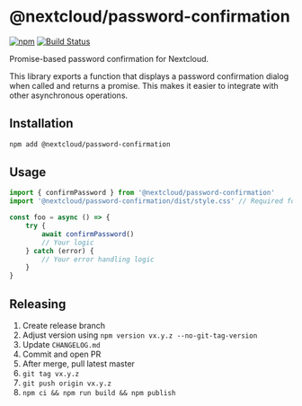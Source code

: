 # @nextcloud/password-confirmation

[![npm](https://img.shields.io/npm/v/@nextcloud/password-confirmation?style=for-the-badge)](https://www.npmjs.com/package/@nextcloud/password-confirmation)
[![Build Status](https://img.shields.io/github/workflow/status/nextcloud/nextcloud-password-confirmation/Node?label=Build&style=for-the-badge)](https://github.com/nextcloud/nextcloud-password-confirmation/actions)

Promise-based password confirmation for Nextcloud.

This library exports a function that displays a password confirmation dialog when called and returns a promise. This makes it easier to integrate with other asynchronous operations.

## Installation
```sh
npm add @nextcloud/password-confirmation
```

## Usage
```js
import { confirmPassword } from '@nextcloud/password-confirmation'
import '@nextcloud/password-confirmation/dist/style.css' // Required for dialog styles

const foo = async () => {
    try {
        await confirmPassword()
        // Your logic
    } catch (error) {
        // Your error handling logic
    }
}
```

## Releasing

1) Create release branch
2) Adjust version using `npm version vx.y.z --no-git-tag-version`
3) Update `CHANGELOG.md`
4) Commit and open PR
5) After merge, pull latest master
6) `git tag vx.y.z`
7) `git push origin vx.y.z`
8) `npm ci && npm run build && npm publish`
